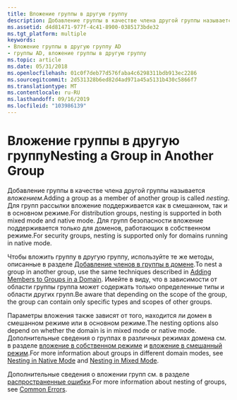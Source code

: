 ```yaml
---
title: Вложение группы в другую группу
description: Добавление группы в качестве члена другой группы называется вложением.
ms.assetid: d4d81471-977f-4c41-8900-0385173bde32
ms.tgt_platform: multiple
keywords:
- Вложение группы в другую группу AD
- группы AD, вложение группы в другую группу
ms.topic: article
ms.date: 05/31/2018
ms.openlocfilehash: 01c0f7deb77d576faba4c6298311bdb913ec2286
ms.sourcegitcommit: 2d531328b6ed82d4ad971a45a5131b430c5866f7
ms.translationtype: MT
ms.contentlocale: ru-RU
ms.lasthandoff: 09/16/2019
ms.locfileid: "103986139"
---
```

# <a name="nesting-a-group-in-another-group"></a><span data-ttu-id="9a2a8-105">Вложение группы в другую группу</span><span class="sxs-lookup"><span data-stu-id="9a2a8-105">Nesting a Group in Another Group</span></span>

<span data-ttu-id="9a2a8-106">Добавление группы в качестве члена другой группы называется *вложением*.</span><span class="sxs-lookup"><span data-stu-id="9a2a8-106">Adding a group as a member of another group is called *nesting*.</span></span> <span data-ttu-id="9a2a8-107">Для групп рассылки вложение поддерживается как в смешанном, так и в основном режиме.</span><span class="sxs-lookup"><span data-stu-id="9a2a8-107">For distribution groups, nesting is supported in both mixed mode and native mode.</span></span> <span data-ttu-id="9a2a8-108">Для групп безопасности вложение поддерживается только для доменов, работающих в собственном режиме.</span><span class="sxs-lookup"><span data-stu-id="9a2a8-108">For security groups, nesting is supported only for domains running in native mode.</span></span>

<span data-ttu-id="9a2a8-109">Чтобы вложить группу в другую группу, используйте те же методы, описанные в разделе [Добавление членов в группы в домене](adding-members-to-groups-in-a-domain.md).</span><span class="sxs-lookup"><span data-stu-id="9a2a8-109">To nest a group in another group, use the same techniques described in [Adding Members to Groups in a Domain](adding-members-to-groups-in-a-domain.md).</span></span> <span data-ttu-id="9a2a8-110">Имейте в виду, что в зависимости от области группы группа может содержать только определенные типы и области других групп.</span><span class="sxs-lookup"><span data-stu-id="9a2a8-110">Be aware that depending on the scope of the group, the group can contain only specific types and scopes of other groups.</span></span>

<span data-ttu-id="9a2a8-111">Параметры вложения также зависят от того, находится ли домен в смешанном режиме или в основном режиме.</span><span class="sxs-lookup"><span data-stu-id="9a2a8-111">The nesting options also depend on whether the domain is in mixed mode or native mode.</span></span> <span data-ttu-id="9a2a8-112">Дополнительные сведения о группах в различных режимах домена см. в разделе [вложение в собственном режиме](nesting-in-native-mode.md) и [вложение в смешанный режим](nesting-in-mixed-mode.md).</span><span class="sxs-lookup"><span data-stu-id="9a2a8-112">For more information about groups in different domain modes, see [Nesting in Native Mode](nesting-in-native-mode.md) and [Nesting in Mixed Mode](nesting-in-mixed-mode.md).</span></span>

<span data-ttu-id="9a2a8-113">Дополнительные сведения о вложении групп см. в разделе [распространенные ошибки](common-errors.md).</span><span class="sxs-lookup"><span data-stu-id="9a2a8-113">For more information about nesting of groups, see [Common Errors](common-errors.md).</span></span>

 

 





